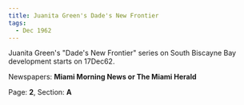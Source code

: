 ```yaml
---  
title: Juanita Green's Dade's New Frontier  
tags:  
  - Dec 1962  
---  
```

  
Juanita Green's "Dade's New Frontier" series on South Biscayne Bay development starts on 17Dec62.  
  
Newspapers: **Miami Morning News or The Miami Herald**  
  
Page: **2**, Section: **A** 
